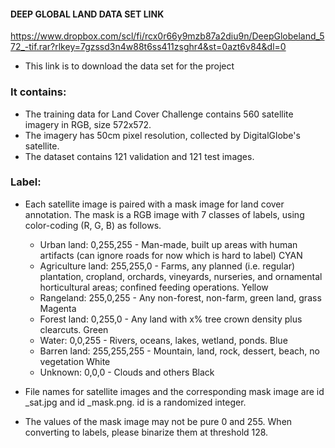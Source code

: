 
#### DEEP GLOBAL LAND DATA SET LINK

https://www.dropbox.com/scl/fi/rcx0r66y9mzb87a2diu9n/DeepGlobeland_572_-tif.rar?rlkey=7gzssd3n4w88t6ss411zsghr4&st=0azt6v84&dl=0

- This link is to download the data set for the project

### It contains:
  - The training data for Land Cover Challenge contains 560 satellite imagery in RGB, size 572x572.
- The imagery has 50cm pixel resolution, collected by DigitalGlobe's satellite.
- The dataset contains 121 validation and 121 test images.

### Label:
- Each satellite image is paired with a mask image for land cover annotation. The mask is a RGB image with 7 classes of labels, using color-coding (R, G, B) as follows.

    - Urban land: 0,255,255 - Man-made, built up areas with human artifacts (can ignore roads for now which is hard to label) CYAN
    - Agriculture land: 255,255,0 - Farms, any planned (i.e. regular) plantation, cropland, orchards, vineyards, nurseries, and ornamental horticultural areas; confined feeding operations. Yellow
    - Rangeland: 255,0,255 - Any non-forest, non-farm, green land, grass   Magenta
    - Forest land: 0,255,0 - Any land with x% tree crown density plus clearcuts.   Green
    - Water: 0,0,255 - Rivers, oceans, lakes, wetland, ponds.      Blue
    - Barren land: 255,255,255 - Mountain, land, rock, dessert, beach, no vegetation    White
    - Unknown: 0,0,0 - Clouds and others       Black
- File names for satellite images and the corresponding mask image are id _sat.jpg and id _mask.png. id is a randomized integer.
- The values of the mask image may not be pure 0 and 255. When converting to labels, please binarize them at threshold 128.
  
  
